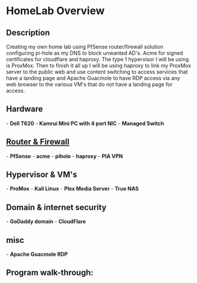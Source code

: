 <h1>HomeLab Overview</h1>

<h2>Description</h2>
Creating my own home lab using PfSense router/firewall solution configuring pi-hole as my DNS to block unwanted AD's. Acme for signed certificates for cloudflare and haproxy. The type 1 hypervisor I will be using is ProxMox. Then to finish it all up I will be using haproxy to link my ProxMox server to the public web and use content switching to access services that have a landing page and Apache Guacmole to have RDP access via any web browser to the various VM's that do not have a landing page for access.
<br />


<h2>Hardware</h2>
- <b>Dell T620</b>
- <b>Kamrui Mini PC with 4 port NIC</b>
- <b>Managed Switch</b>

<h2><a href="https://github.com/joshkoo1988/PfSense-firewall">Router & Firewall </a> </h2>
- <b>PfSense</b>
- <b>acme</b>
- <b>pihole</b>
- <b>haproxy</b>
- <b>PIA VPN</b>

<h2>Hypervisor & VM's</h2>
- <b>ProMox</b>
- <b>Kali Linux</b>
- <b>Plex Media Server</b>
- <b>True NAS</b>

<h2>Domain & internet security</h2>
- <b>GoDaddy domain</b>
- <b>CloudFlare</b>

<h2>misc</h2>
- <b>Apache Guacmole RDP</b>


<h2>Program walk-through:</h2>


